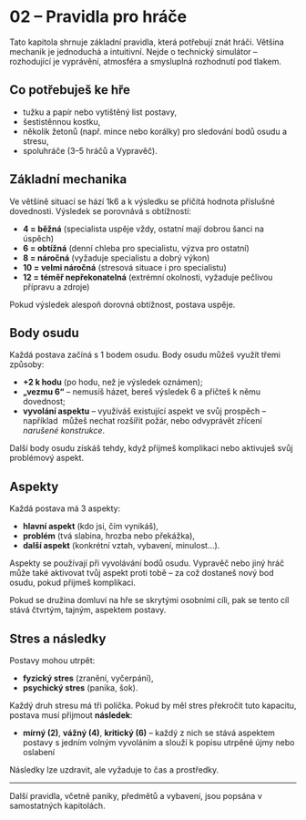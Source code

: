 # 02 – Pravidla pro hráče

Tato kapitola shrnuje základní pravidla, která potřebují znát hráči. Většina mechanik je jednoduchá a intuitivní. Nejde o technický simulátor – rozhodující je vyprávění, atmosféra a smysluplná rozhodnutí pod tlakem.


## Co potřebuješ ke hře

- tužku a papír nebo vytištěný list postavy,
- šestistěnnou kostku,
- několik žetonů (např. mince nebo korálky) pro sledování bodů osudu a stresu,
- spoluhráče (3–5 hráčů a Vypravěč).


## Základní mechanika

Ve většině situací se hází 1k6 a k výsledku se přičítá hodnota příslušné dovednosti. Výsledek se porovnává s obtížností:

- **4 = běžná** (specialista uspěje vždy, ostatní mají dobrou šanci na úspěch)
- **6 = obtížná** (denní chleba pro specialistu, výzva pro ostatní)
- **8 = náročná** (vyžaduje specialistu a dobrý výkon)
- **10 = velmi náročná** (stresová situace i pro specialistu)
- **12 = téměř nepřekonatelná** (extrémní okolnosti, vyžaduje pečlivou přípravu a zdroje)

Pokud výsledek alespoň dorovná obtížnost, postava uspěje.


## Body osudu

Každá postava začíná s 1 bodem osudu. Body osudu můžeš využít třemi způsoby:

- **+2 k hodu** (po hodu, než je výsledek oznámen);
- **„vezmu 6“** – nemusíš házet, bereš výsledek 6 a přičteš k němu dovednost;
- **vyvolání aspektu** – využíváš existující aspekt ve svůj prospěch – například  můžeš nechat rozšířit požár, nebo odvyprávět zřícení *narušené konstrukce*.

Další body osudu získáš tehdy, když přijmeš komplikaci nebo aktivuješ svůj problémový aspekt.


## Aspekty

Každá postava má 3 aspekty:

- **hlavní aspekt** (kdo jsi, čím vynikáš),
- **problém** (tvá slabina, hrozba nebo překážka),
- **další aspekt** (konkrétní vztah, vybavení, minulost…).

Aspekty se používají při vyvolávání bodů osudu. Vypravěč nebo jiný hráč může také aktivovat tvůj aspekt proti tobě – za což dostaneš nový bod osudu, pokud přijmeš komplikaci.

Pokud se družina domluví na hře se skrytými osobními cíli, pak se tento cíl stává čtvrtým, tajným, aspektem postavy.


## Stres a následky

Postavy mohou utrpět:

- **fyzický stres** (zranění, vyčerpání),
- **psychický stres** (panika, šok).

Každý druh stresu má tři políčka. Pokud by měl stres překročit tuto kapacitu, postava musí přijmout **následek**:

- **mírný (2)**, **vážný (4)**, **kritický (6)** – každý z nich se stává aspektem postavy s jedním volným vyvoláním a slouží k popisu utrpěné újmy nebo oslabení

Následky lze uzdravit, ale vyžaduje to čas a prostředky.

---

Další pravidla, včetně paniky, předmětů a vybavení, jsou popsána v samostatných kapitolách.

